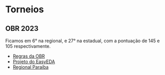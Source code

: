 # Torneios

## OBR 2023
Ficamos em 6° na regional, e 27° na estadual, com a pontuação de 145 e 105 respectivamente.
- [Regras da OBR](https://www.obr.org.br/manuais/OBR2023_MP_ManualRegrasRegionalEstadual.pdf)
- [Projeto do EasyEDA](https://u.easyeda.com/join?type=project&key=b0c53d26623ca0f7be4ec1aa16b40db0&inviter=3584933e3524460bab61ca1e0cbfc855)
- [Regional Paraíba](https://www.obr.org.br/PB/)
